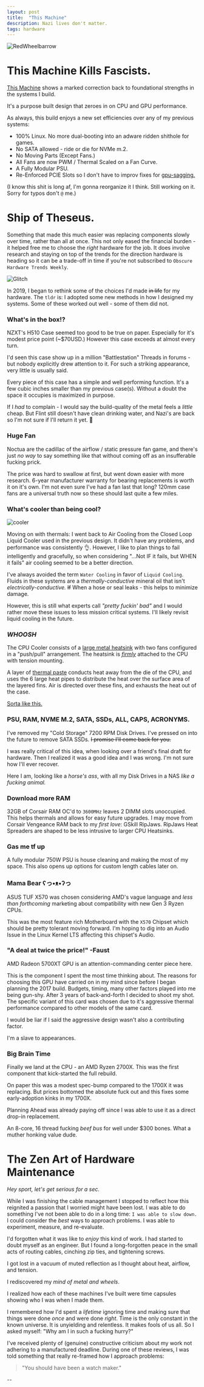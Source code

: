 ```yaml
---
layout: post
title:  "This Machine"
description: Nazi lives don't matter.
tags: hardware
---
```


![RedWheelbarrow](../../../assets/images/RWB/RWB01.jpg)

# This Machine Kills Fascists.

[This Machine](https://en.wikipedia.org/wiki/This_machine_kills_fascists) shows a marked correction back to foundational strengths in the systems I build.

It's a purpose built design that zeroes in on CPU and GPU performance.

As always, this build enjoys a new set efficiencies over any of my previous systems:

* 100% Linux. No more dual-booting into an adware ridden shithole for games.
* No SATA allowed - ride or die for NVMe m.2.
* No Moving Parts (Except Fans.)
* All Fans are now PWM / Thermal Scaled on a Fan Curve.
* A Fully Modular PSU.
* Re-Enforced PCIE Slots so I don't have to improv fixes for [gpu-sagging.](../../../assets/images/RWB/gpusag.jpeg)

(I know this shit is long af, I'm gonna reorganize it I think. Still working on it. Sorry for typos don't `@` me.)

# Ship of Theseus.

Something that made this much easier was replacing components slowly over time, rather than all at once. This not only eased the financial burden - it helped free me to choose the _right_ hardware for the job. It does involve research and staying on top of the trends for the direction hardware is heading so it can be a trade-off in time if you're not subscribed to `Obscure Hardware Trends Weekly`.

![Glitch](../../../assets/images/Glitch/Glitch.jpg)

In 2019, I began to rethink some of the choices I'd made ~~in life~~ for my hardware. The `tldr` is: I adopted some new methods in how I designed my systems. Some of these worked out well - some of them did not.

### What's in the box!?

NZXT's H510 Case seemed too good to be true on paper. Especially for it's modest price point (~$70USD.) However this case exceeds at almost every turn.

I'd seen this case show up in a million "Battlestation" Threads in forums - but nobody explicitly drew attention to it. For such a striking appearance, very little is usually said.

Every piece of this case has a simple and well performing function. It's a few cubic inches smaller than my previous case(s). Without a doubt the space it occupies is maximized in purpose.

If I *had* to complain - I would say the build-quality of the metal feels a _little_ cheap. But Flint still doesn't have clean drinking water, and Nazi's are back so I'm not sure if I'll return it yet. 🤔

### Huge Fan

Noctua are the cadillac of the airflow / static pressure fan game, and there's just _no way_ to say something like that without coming off as an insufferable fucking prick.

The price was hard to swallow at first, but went down easier with more research. 6-year manufacturer warranty for bearing replacements is worth it on it's own. I'm not even sure I've had a fan last that long? 120mm case fans are a universal truth now so these should last quite a few miles.

### What's cooler than being cool?

![cooler](../../../assets/images/RWB/cooler.jpg)

Moving on with thermals: I went back to Air Cooling from the Closed Loop Liquid Cooler used in the previous design. It didn't have any problems, and performance was consistently 👌. However, I like to plan things to fail intelligently and gracefully, so when considering "...Not IF it fails, but WHEN it fails" air cooling seemed to be a better direction.

I've always avoided the term `Water Cooling` in favor of `Liquid Cooling`. Fluids in these systems are a *thermally-conductive* mineral oil that isn't *electrically-conductive.* ~~If~~ When a hose or seal leaks - this helps to minimize damage.

However, this is still what experts call _"pretty fuckin' bad"_ and I would rather move these issues to less mission critical systems. I'll likely revisit liquid cooling in the future.

### _WHOOSH_

The CPU Cooler consists of a [large metal heatsink](../../../assets/images/RWB/finland.jpg) with two fans configured in a "push/pull" arrangement. The heatsink is [*firmly*](../../../assets/images/RWB/screwd.jpeg) attached to the CPU with tension mounting.

A layer of [thermal paste](../../../assets/images/RWB/compounding.jpg) conducts heat away from the die of the CPU, and uses the 6 large heat pipes to distribute the heat over the surface area of the layered fins. Air is directed over these fins, and exhausts the heat out of the case.

[Sorta like this.](../../../assets/images/RWB/whoosh.png)

### PSU, RAM, NVME M.2, SATA, SSDs, ALL, CAPS, ACRONYMS.

I've removed my "Cold Storage" 7200 RPM Disk Drives. I've pressed on into the future to remove SATA SSDs. ~~I promise I'll come back for you.~~ 

I was really critical of this idea, when looking over a friend's final draft for hardware. Then I realized it was a good idea and I was wrong. I'm not sure how I'll ever recover.

Here I am, looking like a _horse's ass_, with all my Disk Drives in a NAS _like a fucking animal._

### Download more RAM

32GB of Corsair RAM OC'd to `3600MHz` leaves 2 DIMM slots unoccupied. This helps thermals and allows for easy future upgrades. I may move from Corsair Vengeance RAM back to my _first love_: GSkill RipJaws. RipJaws Heat Spreaders are shaped to be less intrusive to larger CPU Heatsinks.

### Gas me tf up

A fully modular 750W PSU is house cleaning and making the most of my space. This also opens up options for custom length cables later on.

### Mama Bear ʕっ•ᴥ•ʔっ

ASUS TUF X570 was chosen considering AMD's vague language and _less than forthcoming_ marketing about compatibility with new Gen 3 Ryzen CPUs.

This was the most feature rich Motherboard with the `X570` Chipset which should be pretty tolerant moving forward. I'm hoping to dig into an Audio Issue in the Linux Kernel LTS affecting this chipset's Audio.

### "A deal at twice the price!" -Faust

AMD Radeon 5700XT GPU is an attention-commanding center piece here.

This is the component I spent the most time thinking about. The reasons for choosing this GPU have carried on in my mind since before I began planning the 2017 build. Budgets, timing, many other factors played into me being gun-shy. After 3 years of back-and-forth I decided to shoot my shot. The specific variant of this card was chosen due to it's aggressive thermal performance compared to other models of the same card.

I would be liar if I said the aggressive design wasn't also a contributing factor.

I'm a slave to appearances.

### Big Brain Time

Finally we land at the CPU - an AMD Ryzen 2700X. This was the first component that kick-started the full rebuild.

On paper this was a modest spec-bump compared to the 1700X it was replacing. But prices bottomed the absolute fuck out and this fixes some early-adoption kinks in my 1700X.

Planning Ahead was already paying off since I was able to use it as a direct drop-in replacement.

An 8-core, 16 thread fucking _beef bus_ for well under $300 bones. What a muther honking value dude.

# The Zen Art of Hardware Maintenance

_Hey sport, let's get serious for a sec._

While I was finishing the cable management I stopped to reflect how this reignited a passion that I worried might have been lost. I was able to do something I've not been able to do in a long time: `I was able to slow down.` I could consider the *best* ways to approach problems. I was able to experiment, measure, and re-evaluate.

I'd forgotten what it was like to _enjoy_ this kind of work. I had started to doubt myself as an engineer. But I found a long-forgotten peace in the small acts of routing cables, cinching zip ties, and tightening screws.

I got lost in a vacuum of muted reflection as I thought about heat, airflow, and tension.

I rediscovered my _mind of metal and wheels_.

I realized how each of these machines I've built were time capsules showing who I was when I made them.

I remembered how I'd spent a _lifetime_ ignoring time and making sure that things were done _once_ and were done _right_. Time is the only constant in the known universe. It is unyielding and relentless. It makes fools of us all. So I asked myself: "Why am I in such a fucking hurry?"

I've received plenty of (genuine) constructive criticism about my work not adhering to a manufactured deadline. During one of these reviews, I was told something that really re-framed how I approach problems:

> "You should have been a watch maker."

--
